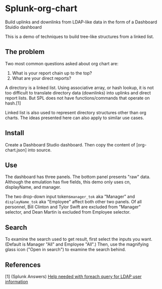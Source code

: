 # Splunk-org-chart
Build uplinks and downlinks from LDAP-like data in the form of a Dashboard
Stuidio dashboard

This is a demo of techniques to build tree-like structures from a linked list.

## The problem
Two most common questions asked about org chart are:
1. What is your report chain up to the top?
2. What are your direct reports?

A directory is a linked list.  Using associative array, or hash lookup, it is
not too difficult to translate directory data (downlinks) into uplinks and
direct report lists.  But SPL does not have functions/commands that operate on
hash.[1]

Linked list is also used to represent directory structures other than org
charts.  The ideas presented here can also apply to similar use cases.

## Install
Create a Dashboard Studio dashboard.  Then copy the content of [org-chart.json] into source.

## Use
The dashboard has three panels.  The bottom panel presents "raw" data.
Although the emulation has five fields, this demo only uses cn, displayName,
and manager.

The two drop-down input tokens`manager_tok` aka "Manager" and `displayName_tok`
aka "Employee" affect both other two panels.  Of all personnel, Bill Clinton and Tylor Swift are excluded from "Manager" selector, and Dean Martin is excluded from Employee selector.

## Search
To examine the search used to get result, first select the inputs you want.
(Default is Manager "All" and Employee "All".)  Then, use the magnifying glass
icon ("Open in search") to examine the search behind.

## References
[1] (Splunk Answers) [Help needed with foreach query for LDAP user information](https://community.splunk.com/t5/Splunk-Search/Help-needed-with-foreach-query-for-LDAP-user-information/m-p/636254)
